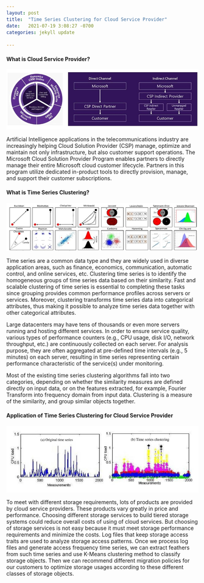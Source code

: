 ```yaml
---
layout: post
title:  "Time Series Clustering for Cloud Service Provider"
date:   2021-07-19 3:08:27 -0700
categories: jekyll update

---
```


#### What is Cloud Service Provider?

![Alt Text](/assets/img/CSP_ms.jpg)

Artificial Intelligence applications in the telecommunications industry are increasingly helping Cloud Solution Provider (CSP) manage, optimize and maintain not only infrastructure, but also customer support operations. The Microsoft Cloud Solution Provider Program enables partners to directly manage their entire Microsoft cloud customer lifecycle. Partners in this program utilize dedicated in-product tools to directly provision, manage, and support their customer subscriptions.

#### What is Time Series Clustering?

![Alt Text](/assets/img/similar.jpg)

Time series are a common data type and they are widely used in diverse application areas, such as finance, economics, communication, automatic control, and online services, etc. Clustering time series is to identify the homogeneous groups of time series data based on their similarity. Fast and scalable clustering of time series is essential to completing these tasks since grouping provides common performance profiles across servers or services. Moreover, clustering transforms time series data into categorical attributes, thus making it possible to analyze time series data together with other categorical attributes.

Large datacenters may have tens of thousands or even more servers running and hosting different services. In order to ensure service quality, various types of performance counters (e.g., CPU usage, disk I/O, network throughput, etc.) are continuously collected on each server. For analysis purpose, they are often aggregated at pre-defined time intervals (e.g., 5 minutes) on each server, resulting in time series representing certain performance characteristic of the service(s) under monitoring.

Most of the existing time series clustering algorithms fall into two categories, depending on whether the similarity measures are defined directly on input data, or on the features extracted, for example, Fourier Transform into frequency domain from input data. Clustering is a measure of the similarity, and group similar objects together. 

#### Application of Time Series Clustering for Cloud Service Provider

![Alt Text](/assets/img/clustering.jpg)

To meet with different storage requirements, lots of products are provided by cloud service providers. These products vary greatly in price and performance. Choosing different storage services to build tiered storage systems could reduce overall costs of using of cloud services. But choosing of storage services is not easy because it must meet storage performance requirements and minimize the costs. Log files that keep storage access traits are used to analyze storage access patterns. Once we process log files and generate access frequency time series, we can extract feathers from such time series and use K-Means clustering method to classify storage objects. Then we can recommend different migration policies for our customers to optimize storage usages according to these different classes of storage objects.  

